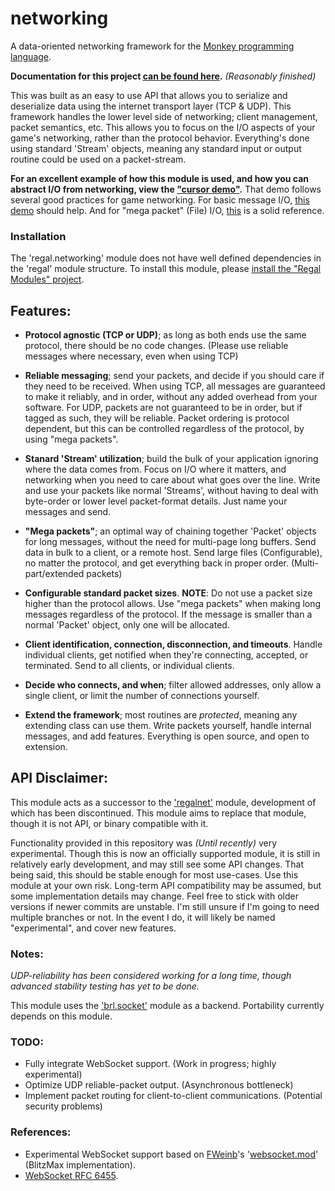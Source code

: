 # networking
A data-oriented networking framework for the [Monkey programming language](https://github.com/blitz-research/monkey).

**Documentation for this project [can be found here](https://regal-internet-brothers.github.io/monkey/docs/Modules_regal.networking).** *(Reasonably finished)*

This was built as an easy to use API that allows you to serialize and deserialize data using the internet transport layer (TCP & UDP). This framework handles the lower level side of networking; client management, packet semantics, etc. This allows you to focus on the I/O aspects of your game's networking, rather than the protocol behavior. Everything's done using standard 'Stream' objects, meaning any standard input or output routine could be used on a packet-stream.

**For an excellent example of how this module is used, and how you can abstract I/O from networking, view the ["cursor demo"](/Examples/Cursor_Example.monkey).** That demo follows several good practices for game networking. For basic message I/O, [this demo](/Examples/Basic_Send_Example.monkey) should help. And for "mega packet" (File) I/O, [this](/Examples/Network_File_Test.monkey) is a solid reference.

### Installation
The 'regal.networking' module does not have well defined dependencies in the 'regal' module structure. To install this module, please [install the "Regal Modules" project](https://github.com/Regal-Internet-Brothers/regal-modules#installation).

## Features:
* **Protocol agnostic (TCP or UDP)**; as long as both ends use the same protocol, there should be no code changes. (Please use reliable messages where necessary, even when using TCP)

* **Reliable messaging**; send your packets, and decide if you should care if they need to be received. When using TCP, all messages are guaranteed to make it reliably, and in order, without any added overhead from your software. For UDP, packets are not guaranteed to be in order, but if tagged as such, they will be reliable. Packet ordering is protocol dependent, but this can be controlled regardless of the protocol, by using "mega packets".

* **Stanard 'Stream' utilization**; build the bulk of your application ignoring where the data comes from. Focus on I/O where it matters, and networking when you need to care about what goes over the line. Write and use your packets like normal 'Streams', without having to deal with byte-order or lower level packet-format details. Just name your messages and send.

* **"Mega packets"**; an optimal way of chaining together 'Packet' objects for long messages, without the need for multi-page long buffers. Send data in bulk to a client, or a remote host. Send large files (Configurable), no matter the protocol, and get everything back in proper order. (Multi-part/extended packets)

* **Configurable standard packet sizes**. **NOTE**: Do not use a packet size higher than the protocol allows. Use "mega packets" when making long messages regardless of the protocol. If the message is smaller than a normal 'Packet' object, only one will be allocated.

* **Client identification, connection, disconnection, and timeouts**. Handle individual clients, get notified when they're connecting, accepted, or terminated. Send to all clients, or individual clients.

* **Decide who connects, and when**; filter allowed addresses, only allow a single client, or limit the number of connections yourself.

* **Extend the framework**; most routines are *protected*, meaning any extending class can use them. Write packets yourself, handle internal messages, and add features. Everything is open source, and open to extension.

## API Disclaimer:
This module acts as a successor to the ['regalnet'](https://bitbucket.org/ImmutableOctet/regalnet) module, development of which has been discontinued. This module aims to replace that module, though it is not API, or binary compatible with it.

Functionality provided in this repository was *(Until recently)* very experimental. Though this is now an officially supported module, it is still in relatively early development, and may still see some API changes. That being said, this should be stable enough for most use-cases. Use this module at your own risk. Long-term API compatibility may be assumed, but some implementation details may change. Feel free to stick with older versions if newer commits are unstable. I'm still unsure if I'm going to need multiple branches or not. In the event I do, it will likely be named "experimental", and cover new features.

### Notes:
*UDP-reliability has been considered working for a long time, though advanced stability testing has yet to be done.*

This module uses the ['brl.socket'](https://github.com/blitz-research/monkey/blob/develop/modules/brl/socket.monkey) module as a backend. Portability currently depends on this module.

### TODO:
* Fully integrate WebSocket support. (Work in progress; highly experimental)
* Optimize UDP reliable-packet output. (Asynchronous bottleneck)
* Implement packet routing for client-to-client communications. (Potential security problems)

### References:
* Experimental WebSocket support based on [FWeinb](https://github.com/FWeinb)'s '[websocket.mod](https://github.com/FWeinb/websocket.mod)' (BlitzMax implementation).
* [WebSocket RFC 6455](https://tools.ietf.org/html/rfc6455).
